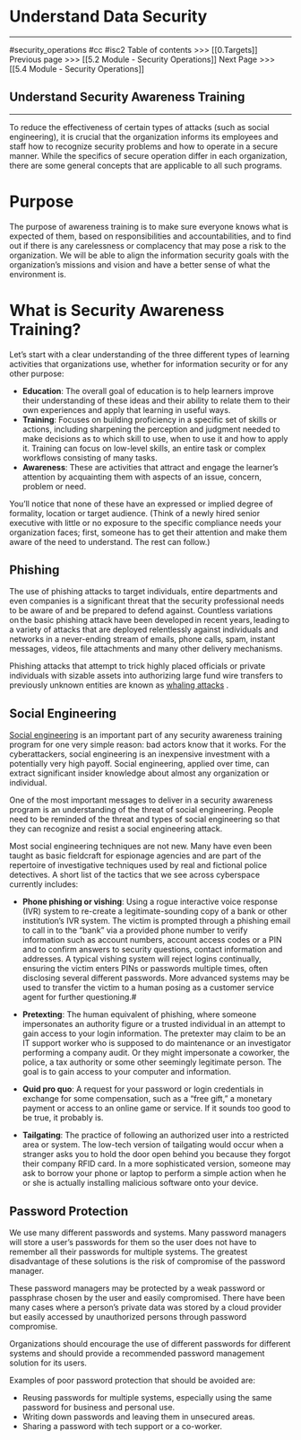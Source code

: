 # Understand Data Security
---
#security_operations  #cc #isc2
Table of contents >>> [[0.Targets]]
Previous page >>> [[5.2 Module - Security Operations]]
Next Page >>> [[5.4 Module - Security Operations]]

## Understand Security Awareness Training
---
To reduce the effectiveness of certain types of attacks (such as social engineering), it is crucial that the organization informs its employees and staff how to recognize security problems and how to operate in a secure manner. While the specifics of secure operation differ in each organization, there are some general concepts that are applicable to all such programs.

# Purpose

The purpose of awareness training is to make sure everyone knows what is expected of them, based on responsibilities and accountabilities, and to find out if there is any carelessness or complacency that may pose a risk to the organization. We will be able to align the information security goals with the organization’s missions and vision and have a better sense of what the environment is.

# What is Security Awareness Training?

Let’s start with a clear understanding of the three different types of learning activities that organizations use, whether for information security or for any other purpose:

- **Education**: The overall goal of education is to help learners improve their understanding of these ideas and their ability to relate them to their own experiences and apply that learning in useful ways.
- **Training**: Focuses on building proficiency in a specific set of skills or actions, including sharpening the perception and judgment needed to make decisions as to which skill to use, when to use it and how to apply it. Training can focus on low-level skills, an entire task or complex workflows consisting of many tasks.
- **Awareness**: These are activities that attract and engage the learner’s attention by acquainting them with aspects of an issue, concern, problem or need.

You’ll notice that none of these have an expressed or implied degree of formality, location or target audience. (Think of a newly hired senior executive with little or no exposure to the specific compliance needs your organization faces; first, someone has to get their attention and make them aware of the need to understand. The rest can follow.)

## Phishing

The use of phishing attacks to target individuals, entire departments and even companies is a significant threat that the security professional needs to be aware of and be prepared to defend against. Countless variations on the basic phishing attack have been developed in recent years, leading to a variety of attacks that are deployed relentlessly against individuals and networks in a never-ending stream of emails, phone calls, spam, instant messages, videos, file attachments and many other delivery mechanisms.

Phishing attacks that attempt to trick highly placed officials or private individuals with sizable assets into authorizing large fund wire transfers to previously unknown entities are known as [whaling attacks](https://learn.isc2.org/content/enforced/9541-CC-SPT-GLOBAL-1ED-1M/build/chapter_05/module_04/ch05_m04-Security_Awareness_Training_Examples.html?d2lSessionVal=cq4Sunh6bL2WRIsv1m9fKD3L0&ou=9541&d2l_body_type=3#) .

## Social Engineering

[Social engineering](https://learn.isc2.org/content/enforced/9541-CC-SPT-GLOBAL-1ED-1M/build/chapter_05/module_04/ch05_m04-Security_Awareness_Training_Examples.html?d2lSessionVal=cq4Sunh6bL2WRIsv1m9fKD3L0&ou=9541&d2l_body_type=3#) is an important part of any security awareness training program for one very simple reason: bad actors know that it works. For the cyberattackers, social engineering is an inexpensive investment with a potentially very high payoff. Social engineering, applied over time, can extract significant insider knowledge about almost any organization or individual.

One of the most important messages to deliver in a security awareness program is an understanding of the threat of social engineering. People need to be reminded of the threat and types of social engineering so that they can recognize and resist a social engineering attack.

Most social engineering techniques are not new. Many have even been taught as basic fieldcraft for espionage agencies and are part of the repertoire of investigative techniques used by real and fictional police detectives. A short list of the tactics that we see across cyberspace currently includes:

- **Phone phishing or vishing**: Using a rogue interactive voice response (IVR) system to re-create a legitimate-sounding copy of a bank or other institution’s IVR system. The victim is prompted through a phishing email to call in to the “bank” via a provided phone number to verify information such as account numbers, account access codes or a PIN and to confirm answers to security questions, contact information and addresses. A typical vishing system will reject logins continually, ensuring the victim enters PINs or passwords multiple times, often disclosing several different passwords. More advanced systems may be used to transfer the victim to a human posing as a customer service agent for further questioning.#

- **Pretexting**: The human equivalent of phishing, where someone impersonates an authority figure or a trusted individual in an attempt to gain access to your login information. The pretexter may claim to be an IT support worker who is supposed to do maintenance or an investigator performing a company audit. Or they might impersonate a coworker, the police, a tax authority or some other seemingly legitimate person. The goal is to gain access to your computer and information.
- **Quid pro quo**: A request for your password or login credentials in exchange for some compensation, such as a “free gift,” a monetary payment or access to an online game or service. If it sounds too good to be true, it probably is.

- **Tailgating**: The practice of following an authorized user into a restricted area or system. The low-tech version of tailgating would occur when a stranger asks you to hold the door open behind you because they forgot their company RFID card. In a more sophisticated version, someone may ask to borrow your phone or laptop to perform a simple action when he or she is actually installing malicious software onto your device.
## Password Protection

We use many different passwords and systems. Many password managers will store a user’s passwords for them so the user does not have to remember all their passwords for multiple systems. The greatest disadvantage of these solutions is the risk of compromise of the password manager.

These password managers may be protected by a weak password or passphrase chosen by the user and easily compromised. There have been many cases where a person’s private data was stored by a cloud provider but easily accessed by unauthorized persons through password compromise.

Organizations should encourage the use of different passwords for different systems and should provide a recommended password management solution for its users.

Examples of poor password protection that should be avoided are:

- Reusing passwords for multiple systems, especially using the same password for business and personal use.
- Writing down passwords and leaving them in unsecured areas.
- Sharing a password with tech support or a co-worker.